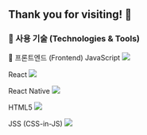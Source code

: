 ## Thank you for visiting! 👋

### 🚀 사용 기술 (Technologies & Tools)

🚀 프론트엔드 (Frontend)
JavaScript
<img src="https://img.shields.io/badge/JavaScript-F7DF1E?style=flat-square&logo=javascript&logoColor=black"/>

React
<img src="https://img.shields.io/badge/React-61DAFB?style=flat-square&logo=React&logoColor=black"/>

React Native
<img src="https://img.shields.io/badge/React Native-61DAFB?style=flat-square&logo=React&logoColor=black"/>

HTML5
<img src="https://img.shields.io/badge/HTML5-E34F26?style=flat-square&logo=html5&logoColor=white"/>

JSS (CSS-in-JS)
<img src="https://img.shields.io/badge/JSS-F7DF1E?style=flat-square&logo=JSS&logoColor=black"/>
